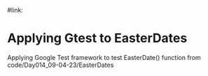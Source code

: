 #link:

# Applying Gtest to EasterDates

Applying Google Test framework to test EasterDate() function from code/Day014_09-04-23/EasterDates